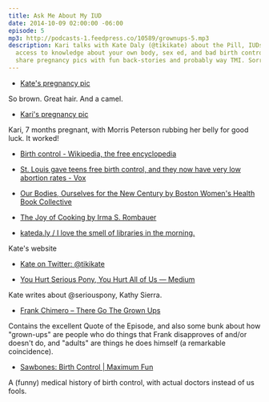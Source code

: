 ```yaml
---
title: Ask Me About My IUD
date: 2014-10-09 02:00:00 -06:00
episode: 5
mp3: http://podcasts-1.feedpress.co/10589/grownups-5.mp3
description: Kari talks with Kate Daly (@tikikate) about the Pill, IUDs, sponges,
  access to knowledge about your own body, sex ed, and bad birth control puns. We
  share pregnancy pics with fun back-stories and probably way TMI. Sorry not sorry.
---
```


* [Kate's pregnancy pic][1]

So brown. Great hair. And a camel.

* [Kari's pregnancy pic][2]

Kari, 7 months pregnant, with Morris Peterson rubbing her belly for good luck. It worked!

* [Birth control - Wikipedia, the free encyclopedia][3]

* [St. Louis gave teens free birth control, and they now have very low abortion rates - Vox][4]

* [Our Bodies, Ourselves for the New Century by Boston Women's Health Book Collective][5]

* [The Joy of Cooking by Irma S. Rombauer][6]

* [kateda.ly / I love the smell of libraries in the morning.][7]

Kate's website

* [Kate on Twitter: @tikikate][8]

* [You Hurt Serious Pony, You Hurt All of Us — Medium][9]

Kate writes about @seriouspony, Kathy Sierra.

* [Frank Chimero – There Go The Grown Ups][10]

Contains the excellent Quote of the Episode, and also some bunk about how "grown-ups" are people who do things that Frank disapproves of and/or doesn't do, and "adults" are things he does himself (a remarkable coincidence).

* [Sawbones: Birth Control | Maximum Fun][11]

A (funny) medical history of birth control, with actual doctors instead of us fools.

[1]: https://www.dropbox.com/s/pdyfanpbh3tmenp/2014-10-01%2019.58.21.jpg?dl=0
[2]: https://www.flickr.com/photos/kayayarai/187831898/
[3]: http://en.wikipedia.org/wiki/Birth_control
[4]: http://www.vox.com/2014/10/2/6891337/st-louis-gave-teens-free-birth-control-and-they-now-have-very-low
[5]: http://www.goodreads.com/book/show/97869.Our_Bodies_Ourselves_for_the_New_Century
[6]: http://www.goodreads.com/book/show/327847.The_Joy_of_Cooking
[7]: http://kateda.ly/
[8]: https://twitter.com/tikikate
[9]: https://medium.com/@tikikate/you-hurt-serious-pony-you-hurt-all-of-us-eef041419123
[10]: http://frankchimero.com/blog/there-go-the-grown-ups/
[11]: http://www.maximumfun.org/sawbones/sawbones-birth-control